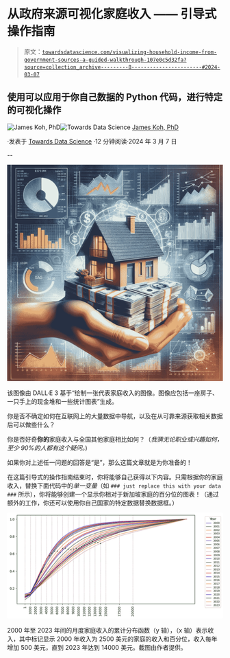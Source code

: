 # 从政府来源可视化家庭收入 —— 引导式操作指南

> 原文：[`towardsdatascience.com/visualizing-household-income-from-government-sources-a-guided-walkthrough-107e0c5d32fa?source=collection_archive---------8-----------------------#2024-03-07`](https://towardsdatascience.com/visualizing-household-income-from-government-sources-a-guided-walkthrough-107e0c5d32fa?source=collection_archive---------8-----------------------#2024-03-07)

## 使用可以应用于你自己数据的 Python 代码，进行特定的可视化操作

[](https://medium.com/@byjameskoh?source=post_page---byline--107e0c5d32fa--------------------------------)![James Koh, PhD](https://medium.com/@byjameskoh?source=post_page---byline--107e0c5d32fa--------------------------------)[](https://towardsdatascience.com/?source=post_page---byline--107e0c5d32fa--------------------------------)![Towards Data Science](https://towardsdatascience.com/?source=post_page---byline--107e0c5d32fa--------------------------------) [James Koh, PhD](https://medium.com/@byjameskoh?source=post_page---byline--107e0c5d32fa--------------------------------)

·发表于 [Towards Data Science](https://towardsdatascience.com/?source=post_page---byline--107e0c5d32fa--------------------------------) ·12 分钟阅读·2024 年 3 月 7 日

--

![](img/e917ed6a4f3362dd7dc2ba9848b11777.png)

该图像由 DALL·E 3 基于“绘制一张代表家庭收入的图像。图像应包括一座房子、一只手上的现金堆和一些统计图表”生成。

你是否不确定如何在互联网上的大量数据中导航，以及在从可靠来源获取相关数据后可以做些什么？

你是否好奇**你的**家庭收入与全国其他家庭相比如何？（*我猜无论职业或兴趣如何，至少 90%的人都有这个疑问。*)

如果你对上述任一问题的回答是“是”，那么这篇文章就是为你准备的！

在这篇引导式的操作指南结束时，你将能够自己获得以下内容。只需根据你的家庭收入，替换下面代码中的*单一变量*（如 `### just replace this with your data ###` 所示），你将能够创建一个显示你相对于新加坡家庭的百分位的图表！（通过额外的工作，你还可以使用你自己国家的特定数据替换数据框。）

![](img/2548244fecd3ebc9435c600b61c4d6c6.png)

2000 年至 2023 年间的月度家庭收入的累计分布函数（y 轴），（x 轴）表示收入，其中标记显示 2000 年收入为 2500 美元的家庭的收入和百分位，收入每年增加 500 美元，直到 2023 年达到 14000 美元。截图由作者提供。
